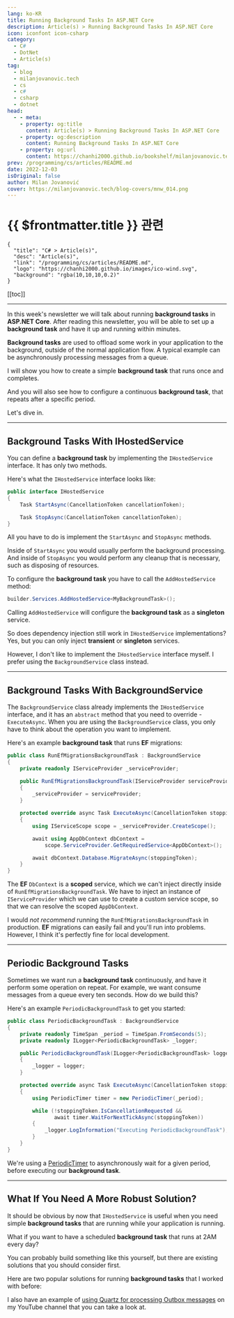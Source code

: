 ```yaml
---
lang: ko-KR
title: Running Background Tasks In ASP.NET Core
description: Article(s) > Running Background Tasks In ASP.NET Core
icon: iconfont icon-csharp
category: 
  - C#
  - DotNet
  - Article(s)
tag: 
  - blog
  - milanjovanovic.tech
  - cs
  - c#
  - csharp
  - dotnet
head:
  - - meta:
    - property: og:title
      content: Article(s) > Running Background Tasks In ASP.NET Core
    - property: og:description
      content: Running Background Tasks In ASP.NET Core
    - property: og:url
      content: https://chanhi2000.github.io/bookshelf/milanjovanovic.tech/running-background-tasks-in-asp-net-core.html
prev: /programming/cs/articles/README.md
date: 2022-12-03
isOriginal: false
author: Milan Jovanović
cover: https://milanjovanovic.tech/blog-covers/mnw_014.png
---
```


# {{ $frontmatter.title }} 관련

```component VPCard
{
  "title": "C# > Article(s)",
  "desc": "Article(s)",
  "link": "/programming/cs/articles/README.md",
  "logo": "https://chanhi2000.github.io/images/ico-wind.svg",
  "background": "rgba(10,10,10,0.2)"
}
```

[[toc]]

---

<SiteInfo
  name="Running Background Tasks In ASP.NET Core"
  desc="In this week's newsletter we will talk about running background tasks in ASP .NET Core. After reading this newsletter, you will be able to set up a background task and have it up and running within minutes. Background tasks are used to offload some work in your application to the background, outside of the normal application flow. A typical example can be asynchronously processing messages from a queue. I will show you how to create a simple background task that runs once and completes. And you will also see how to configure a continuous background task, that repeats after a specific period."
  url="https://milanjovanovic.tech/blog/running-background-tasks-in-asp-net-core/"
  logo="https://milanjovanovic.tech/profile_favicon.png"
  preview="https://milanjovanovic.tech/blog-covers/mnw_014.png"/>

In this week's newsletter we will talk about running **background tasks** in **ASP.NET Core**. After reading this newsletter, you will be able to set up a **background task** and have it up and running within minutes.

**Background tasks** are used to offload some work in your application to the background, outside of the normal application flow. A typical example can be asynchronously processing messages from a queue.

I will show you how to create a simple **background task** that runs once and completes.

And you will also see how to configure a continuous **background task**, that repeats after a specific period.

Let's dive in.

---

## Background Tasks With IHostedService

You can define a **background task** by implementing the `IHostedService` interface. It has only two methods.

Here's what the `IHostedService` interface looks like:

```cs
public interface IHostedService
{
    Task StartAsync(CancellationToken cancellationToken);

    Task StopAsync(CancellationToken cancellationToken);
}
```

All you have to do is implement the `StartAsync` and `StopAsync` methods.

Inside of `StartAsync` you would usually perform the background processing. And inside of `StopAsync` you would perform any cleanup that is necessary, such as disposing of resources.

To configure the **background task** you have to call the `AddHostedService` method:

```cs
builder.Services.AddHostedService<MyBackgroundTask>();
```

Calling `AddHostedService` will configure the **background task** as a **singleton** service.

So does dependency injection still work in `IHostedService` implementations?<br/>Yes, but you can only inject **transient** or **singleton** services.

However, I don't like to implement the `IHostedService` interface myself. I prefer using the `BackgroundService` class instead.

---

## Background Tasks With BackgroundService

The `BackgroundService` class already implements the `IHostedService` interface, and it has an `abstract` method that you need to override - `ExecuteAsync`. When you are using the `BackgroundService` class, you only have to think about the operation you want to implement.

Here's an example **background task** that runs **EF** migrations:

```cs
public class RunEfMigrationsBackgroundTask : BackgroundService
{
    private readonly IServiceProvider _serviceProvider;

    public RunEfMigrationsBackgroundTask(IServiceProvider serviceProvider)
    {
        _serviceProvider = serviceProvider;
    }

    protected override async Task ExecuteAsync(CancellationToken stoppingToken)
    {
        using IServiceScope scope = _serviceProvider.CreateScope();

        await using AppDbContext dbContext =
            scope.ServiceProvider.GetRequiredService<AppDbContext>();

        await dbContext.Database.MigrateAsync(stoppingToken);
    }
}
```

The **EF** `DbContext` is a **scoped** service, which we can't inject directly inside of `RunEfMigrationsBackgroundTask`. We have to inject an instance of `IServiceProvider` which we can use to create a custom service scope, so that we can resolve the scoped `AppDbContext`.

I would *not recommend* running the `RunEfMigrationsBackgroundTask` in production. **EF** migrations can easily fail and you'll run into problems. However, I think it's perfectly fine for local development.

---

## Periodic Background Tasks

Sometimes we want run a **background task** continuously, and have it perform some operation on repeat. For example, we want consume messages from a queue every ten seconds. How do we build this?

Here's an example `PeriodicBackgroundTask` to get you started:

```cs
public class PeriodicBackgroundTask : BackgroundService
{
    private readonly TimeSpan _period = TimeSpan.FromSeconds(5);
    private readonly ILogger<PeriodicBackgroundTask> _logger;

    public PeriodicBackgroundTask(ILogger<PeriodicBackgroundTask> logger)
    {
        _logger = logger;
    }

    protected override async Task ExecuteAsync(CancellationToken stoppingToken)
    {
        using PeriodicTimer timer = new PeriodicTimer(_period);

        while (!stoppingToken.IsCancellationRequested &&
               await timer.WaitForNextTickAsync(stoppingToken))
        {
            _logger.LogInformation("Executing PeriodicBackgroundTask");
        }
    }
}
```

We're using a [<FontIcon icon="fa-brands fa-microsoft"/>PeriodicTimer](https://learn.microsoft.com/en-us/dotnet/api/system.threading.periodictimer?view=net-6.0) to asynchronously wait for a given period, before executing our **background task**.

---

## What If You Need A More Robust Solution?

It should be obvious by now that `IHostedService` is useful when you need simple **background tasks** that are running while your application is running.

What if you want to have a scheduled **background task** that runs at 2AM every day?

You can probably build something like this yourself, but there are existing solutions that you should consider first.

Here are two popular solutions for running **background tasks** that I worked with before:

<SiteInfo
  name="Quartz.NET"
  desc="Open-source scheduling framework for .NET."
  url="https://quartz-scheduler.net/"
  logo="https://quartz-scheduler.net/android-icon-192x192.png"
  preview="https://www.quartz-scheduler.net/quartz-logo-large.png"/>

<SiteInfo
  name="Hangfire - Background jobs and workers for .NET and .NET Core"
  desc="An easy way to perform background processing in .NET and .NET Core applications. No Windows Service or separate process required."
  url="https://hangfire.io/"
  logo="https://www.hangfire.io/apple-touch-icon.png"
  preview="https://www.hangfire.io/img/twitter-crd.png"/>

I also have an example of [<FontIcon icon="fa-brands fa-youtube"/>using Quartz for processing Outbox messages](https://youtu.be/XALvnX7MPeo) on my YouTube channel that you can take a look at.

<VidStack src="youtube/XALvnX7MPeo" />

